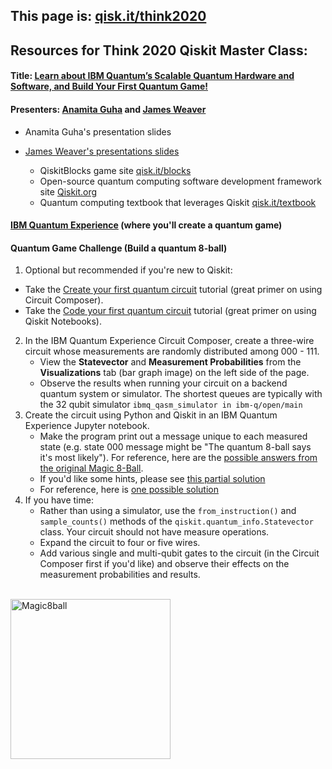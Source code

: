 ## This page is: [qisk.it/think2020](http://qisk.it/think2020)
## Resources for Think 2020 Qiskit Master Class:

#### Title: [Learn about IBM Quantum’s Scalable Quantum Hardware and Software, and Build Your First Quantum Game!](https://events.tools.ibm.com/widget/ibm/think20/catalog?search=2914) 

#### Presenters: [Anamita Guha](https://twitter.com/anamitag) and [James Weaver](https://twitter.com/javafxpert)

- Anamita Guha's presentation slides

- [James Weaver's presentations slides](https://slides.com/javafxpert/qiskitblocks)
  - QiskitBlocks game site [qisk.it/blocks](https://github.com/JavaFXpert/QiskitBlocks)
  - Open-source quantum computing software development framework site [Qiskit.org](http://qiskit.org) 
  - Quantum computing textbook that leverages Qiskit [qisk.it/textbook](http://qisk.it/textbook) 

#### [IBM Quantum Experience](https://quantum-computing.ibm.com/) (where you'll create a quantum game)

#### Quantum Game Challenge (Build a quantum 8-ball)

1. Optional but recommended if you're new to Qiskit:
  - Take the [Create your first quantum circuit](https://quantum-computing.ibm.com/docs/start-iqx/drag-drop/first-circ) tutorial (great primer on using Circuit Composer).
  - Take the [Code your first quantum circuit](https://quantum-computing.ibm.com/docs/start-iqx/code/first-circ) tutorial  (great primer on using Qiskit Notebooks).
2. In the IBM Quantum Experience Circuit Composer, create a three-wire circuit whose measurements are randomly distributed among 000 - 111.
   - View the **Statevector** and **Measurement Probabilities** from the **Visualizations** tab (bar graph image) on the left side of the page.
   - Observe the results when running your circuit on a backend quantum system or simulator. The shortest queues are typically with the 32 qubit simulator `ibmq_qasm_simulator in ibm-q/open/main`
3. Create the circuit using Python and Qiskit in an IBM Quantum Experience Jupyter notebook.
   - Make the program print out a message unique to each measured state (e.g. state 000 message might be "The quantum 8-ball says it's most likely"). For reference, here are the [possible answers from the original Magic 8-Ball](https://en.wikipedia.org/wiki/Magic_8-Ball#Possible_answers).
   - If you'd like some hints, please see [this partial solution](https://github.com/JavaFXpert/think2020/blob/master/quantum_8ball_hints.ipynb)
   - For reference, here is [one possible solution](https://github.com/JavaFXpert/think2020/blob/master/quantum_8ball_solution.ipynb)
4. If you have time:
   - Rather than using a simulator, use the `from_instruction()` and `sample_counts()` methods of the `qiskit.quantum_info.Statevector` class. Your circuit should not have measure operations. 
   - Expand the circuit to four or five wires.
   - Add various single and multi-qubit gates to the circuit (in the Circuit Composer first if you'd like) and observe their effects on the measurement probabilities and results.
   
<br/>
<a title="ChristianHeldt / Public domain" href="https://commons.wikimedia.org/wiki/File:Magic8ball.jpg"><img width="256" alt="Magic8ball" src="https://upload.wikimedia.org/wikipedia/commons/9/90/Magic8ball.jpg"></a>

